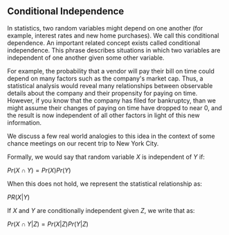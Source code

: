 ## Conditional Independence

In statistics, two random variables might depend on one another (for example, interest rates and new home purchases).  We call this conditional dependence.  An important related concept exists called conditional independence.  This phrase describes situations in which two variables are independent of one another given some other variable.

For example, the probability that a vendor will pay their bill on time could depend on many factors such as the company's market cap.  Thus, a statistical analysis would reveal many relationships between observable details about the company and their propensity for paying on time.  However, if you know that the company has filed for bankruptcy, than we might assume their changes of paying on time have dropped to near 0, and the result is now independent of all other factors in light of this new information.

We discuss a few real world analogies to this idea in the context of some chance meetings on our recent trip to New York City.

Formally, we would say that random variable $X$ is independent of $Y$ if:

$Pr(X \cap Y) = Pr(X)Pr(Y)$

When this does not hold, we represent the statistical relationship as:

$PR(X|Y)$

If $X$ and $Y$ are conditionally independent given $Z$, we write that as:

$Pr(X \cap Y | Z) = Pr(X|Z) Pr(Y|Z)$

